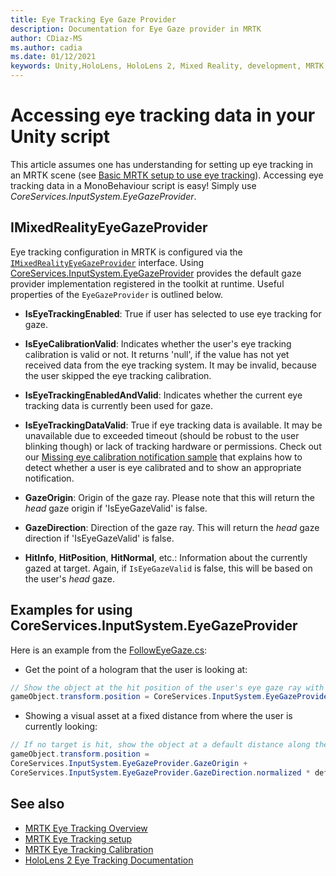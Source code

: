 ```yaml
---
title: Eye Tracking Eye Gaze Provider
description: Documentation for Eye Gaze provider in MRTK
author: CDiaz-MS
ms.author: cadia
ms.date: 01/12/2021
keywords: Unity,HoloLens, HoloLens 2, Mixed Reality, development, MRTK, EyeTracking, EyeGaze,
---
```


# Accessing eye tracking data in your Unity script

This article assumes one has understanding for setting up eye tracking in an MRTK scene (see [Basic MRTK setup to use eye tracking](eye-tracking-basic-setup.md)).
Accessing eye tracking data in a MonoBehaviour script is easy! Simply use *CoreServices.InputSystem.EyeGazeProvider*.

## IMixedRealityEyeGazeProvider

Eye tracking configuration in MRTK is configured via the [`IMixedRealityEyeGazeProvider`](xref:Microsoft.MixedReality.Toolkit.Input.IMixedRealityEyeGazeProvider) interface. Using [CoreServices.InputSystem.EyeGazeProvider](eye-tracking-eye-gaze-provider.md) provides the default gaze provider implementation registered in the toolkit at runtime.
Useful properties of the `EyeGazeProvider` is outlined below.

- **IsEyeTrackingEnabled**:
True if user has selected to use eye tracking for gaze.

- **IsEyeCalibrationValid**:
Indicates whether the user's eye tracking calibration is valid or not.
It returns 'null', if the value has not yet received data from the eye tracking system.
It may be invalid, because the user skipped the eye tracking calibration.

- **IsEyeTrackingEnabledAndValid**:
Indicates whether the current eye tracking data is currently been used for gaze.

- **IsEyeTrackingDataValid**:
True if eye tracking data is available.
It may be unavailable due to exceeded timeout (should be robust to the user blinking though) or lack of tracking hardware or permissions.
Check out our [Missing eye calibration notification sample](eye-tracking-is-user-calibrated.md) that explains how to detect whether a user is eye calibrated and to show an appropriate notification.

- **GazeOrigin**:
Origin of the gaze ray.
Please note that this will return the *head* gaze origin if 'IsEyeGazeValid' is false.

- **GazeDirection**:
Direction of the gaze ray.
This will return the *head* gaze direction if 'IsEyeGazeValid' is false.

- **HitInfo**, **HitPosition**, **HitNormal**, etc.:
Information about the currently gazed at target.
Again, if `IsEyeGazeValid` is false, this will be based on the user's *head* gaze.

## Examples for using CoreServices.InputSystem.EyeGazeProvider

Here is an example from the [FollowEyeGaze.cs](xref:Microsoft.MixedReality.Toolkit.Examples.Demos.EyeTracking.FollowEyeGaze):

- Get the point of a hologram that the user is looking at:

```c#
// Show the object at the hit position of the user's eye gaze ray with the target.
gameObject.transform.position = CoreServices.InputSystem.EyeGazeProvider.HitPosition;
```

- Showing a visual asset at a fixed distance from where the user is currently looking:

```c#
// If no target is hit, show the object at a default distance along the gaze ray.
gameObject.transform.position =
CoreServices.InputSystem.EyeGazeProvider.GazeOrigin +
CoreServices.InputSystem.EyeGazeProvider.GazeDirection.normalized * defaultDistanceInMeters;
```

## See also

- [MRTK Eye Tracking Overview](eye-tracking-main.md)
- [MRTK Eye Tracking setup](eye-tracking-basic-setup.md)
- [MRTK Eye Tracking Calibration](eye-tracking-is-user-calibrated.md)
- [HoloLens 2 Eye Tracking Documentation](/windows/mixed-reality/eye-tracking)